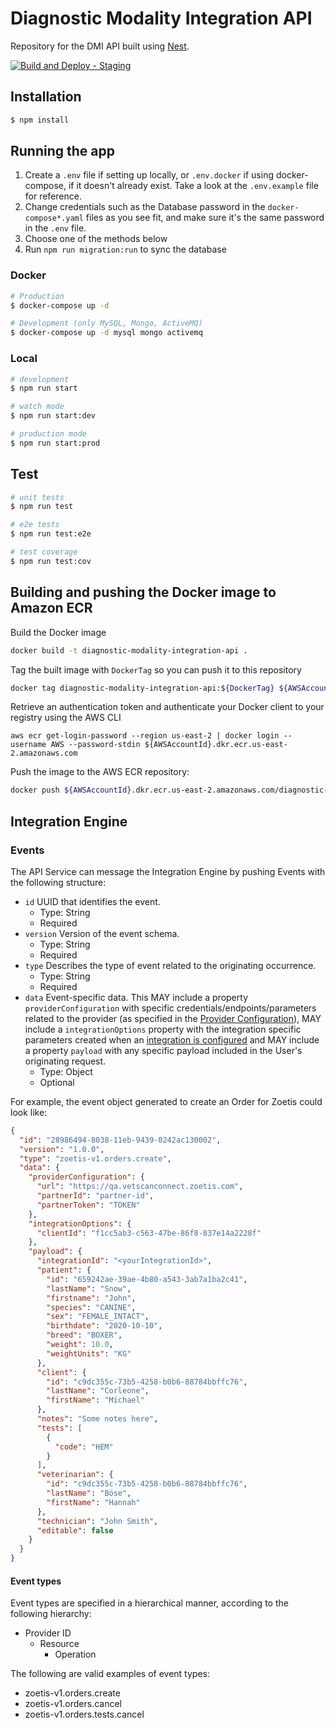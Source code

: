 # Diagnostic Modality Integration API

Repository for the DMI API built using [Nest](https://github.com/nestjs/nest).

[![Build and Deploy - Staging](https://github.com/nominal-systems/dmi-api/actions/workflows/build-deploy-staging.yml/badge.svg?branch=main&event=push)](https://github.com/nominal-systems/dmi-api/actions/workflows/build-deploy-staging.yml)

## Installation

```bash
$ npm install
```

## Running the app
1. Create a `.env` file if setting up locally, or `.env.docker` if using docker-compose, if it doesn't already exist. Take a look at the `.env.example` file for reference.
2. Change credentials such as the Database password in the `docker-compose*.yaml` files as you see fit, and make sure it's the same password in the `.env` file.
3. Choose one of the methods below
4. Run `npm run migration:run` to sync the database

### Docker
```bash
# Production
$ docker-compose up -d

# Development (only MySQL, Mongo, ActiveMQ)
$ docker-compose up -d mysql mongo activemq
```

### Local

```bash
# development
$ npm run start

# watch mode
$ npm run start:dev

# production mode
$ npm run start:prod
```

## Test

```bash
# unit tests
$ npm run test

# e2e tests
$ npm run test:e2e

# test coverage
$ npm run test:cov
```
## Building and pushing the Docker image to Amazon ECR

Build the Docker image
```bash
docker build -t diagnostic-modality-integration-api .
```

Tag the built image with `DockerTag` so you can push it to this repository
```bash
docker tag diagnostic-modality-integration-api:${DockerTag} ${AWSAccountId}.dkr.ecr.us-east-2.amazonaws.com/diagnostic-modality-integration-api:${DockerTag}
```

Retrieve an authentication token and authenticate your Docker client to your registry using the AWS CLI
```bash$
aws ecr get-login-password --region us-east-2 | docker login --username AWS --password-stdin ${AWSAccountId}.dkr.ecr.us-east-2.amazonaws.com
```

Push the image to the AWS ECR repository:
```bash
docker push ${AWSAccountId}.dkr.ecr.us-east-2.amazonaws.com/diagnostic-modality-integration-api:${DockerTag}
```

## Integration Engine

### Events

The API Service can message the Integration Engine by pushing Events with the following structure:
- `id` UUID that identifies the event.
  - Type: String
  - Required
- `version` Version of the event schema.
  - Type: String
  - Required
- `type` Describes the type of event related to the originating occurrence.
  - Type: String
  - Required
- `data` Event-specific data. This MAY include a property `providerConfiguration` with specific credentials/endpoints/parameters related to the provider (as specified in the [Provider Configuration](https://linestudio.stoplight.io/docs/diagnostic-modality-integration/docs/providers/readme.md#how-to-configure-a-provider)), MAY include a `integrationOptions` property with the integration specific parameters created when an [integration is configured](https://linestudio.stoplight.io/docs/diagnostic-modality-integration/docs/getting-started.md#5-connect-the-practice-with-a-provider) and MAY include a property `payload` with any specific payload included in the User's originating request.
  - Type: Object
  - Optional 
  
For example, the event object generated to create an Order for Zoetis could look like:

```json
{
  "id": "28986494-8038-11eb-9439-0242ac130002",
  "version": "1.0.0",
  "type": "zoetis-v1.orders.create",
  "data": {
    "providerConfiguration": {
      "url": "https://qa.vetscanconnect.zoetis.com",
      "partnerId": "partner-id",
      "partnerToken": "TOKEN"
    },
    "integrationOptions": {
      "clientId": "f1cc5ab3-c563-47be-86f8-837e14a2228f"
    },
    "payload": {
      "integrationId": "<yourIntegrationId>",
      "patient": {
        "id": "659242ae-39ae-4b80-a543-3ab7a1ba2c41",
        "lastName": "Snow",
        "firstname": "John",
        "species": "CANINE",
        "sex": "FEMALE_INTACT",
        "birthdate": "2020-10-10",
        "breed": "BOXER",
        "weight": 10.0,
        "weightUnits": "KG"
      },
      "client": {
        "id": "c9dc355c-73b5-4258-b0b6-88784bbffc76",
        "lastName": "Corleone",
        "firstName": "Michael"
      },
      "notes": "Some notes here",
      "tests": [
        {
          "code": "HEM"
        }
      ],
      "veterinarian": {
        "id": "c9dc355c-73b5-4258-b0b6-88784bbffc76",
        "lastName": "Böse",
        "firstName": "Hannah"
      },
      "technician": "John Smith",
      "editable": false
    }
  }
}
```

#### Event types

Event types are specified in a hierarchical manner, according to the following hierarchy:
- Provider ID
  - Resource
    - Operation
    
The following are valid examples of event types:
- zoetis-v1.orders.create
- zoetis-v1.orders.cancel
- zoetis-v1.orders.tests.cancel

